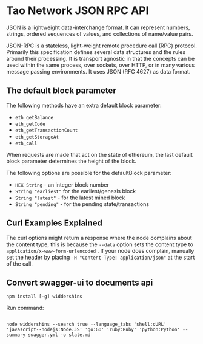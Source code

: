 # Tao Network JSON RPC API

JSON is a lightweight data-interchange format. It can represent numbers, strings, ordered sequences of values, and collections of name/value pairs.

JSON-RPC is a stateless, light-weight remote procedure call (RPC) protocol. Primarily this specification defines several data structures and the rules around their processing. It is transport agnostic in that the concepts can be used within the same process, over sockets, over HTTP, or in many various message passing environments. It uses JSON (RFC 4627) as data format.

## The default block parameter


The following methods have an extra default block parameter:

- `eth_getBalance`
- `eth_getCode`
- `eth_getTransactionCount`
- `eth_getStorageAt`
- `eth_call`


When requests are made that act on the state of ethereum, the last default block parameter determines the height of the block.

The following options are possible for the defaultBlock parameter:

- `HEX String` - an integer block number
- `String "earliest"` for the earliest/genesis block
- `String "latest"` - for the latest mined block
- `String "pending"` - for the pending state/transactions

## Curl Examples Explained

The curl options might return a response where the node complains about the content type, this is because the `--data` option sets the content type to `application/x-www-form-urlencoded` . If your node does complain, manually set the header by placing `-H "Content-Type: application/json"` at the start of the call.

## Convert swagger-ui to documents api 

`npm install [-g] widdershins`

Run command:

```

node widdershins --search true --language_tabs 'shell:cURL' 'javascript--nodejs:Node.JS' 'go:GO' 'ruby:Ruby' 'python:Python' --summary swagger.yml -o slate.md

```